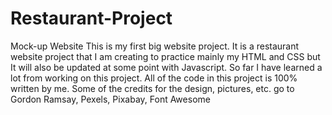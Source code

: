 # Restaurant-Project

Mock-up Website
This is my first big website project.
It is a restaurant website project that I am creating to practice mainly my HTML and CSS but It will also be updated at some point with Javascript. So far I have learned a lot from working on this project.
All of the code in this project is 100% written by me.
Some of the credits for the design, pictures, etc. go to Gordon Ramsay, Pexels, Pixabay, Font Awesome
